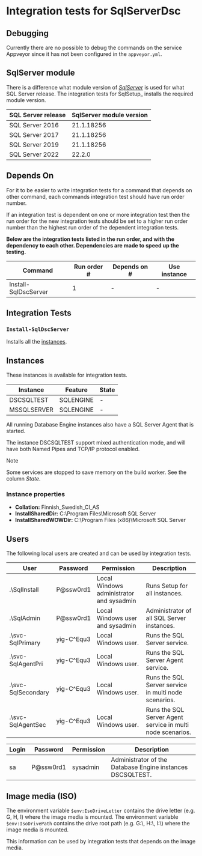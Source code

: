 # Integration tests for SqlServerDsc

## Debugging

Currently there are no possible to debug the commands on the service Appveyor
since it has not been configured in the `appveyor.yml`.

## SqlServer module

There is a difference what module version of [_SqlServer_](https://www.powershellgallery.com/packages/SqlServer)
is used for what SQL Server release. The integration tests for SqlSetup_
installs the required module version.

SQL Server release | SqlServer module version
--- | ---
SQL Server 2016 | 21.1.18256
SQL Server 2017 | 21.1.18256
SQL Server 2019 | 21.1.18256
SQL Server 2022 | 22.2.0

## Depends On

For it to be easier to write integration tests for a command that depends
on other command, each commands integration test should have run order number.

If an integration test is dependent on one or more integration test
then the run order for the new integration tests should be set to
a higher run order number than the highest run order of the dependent
integration tests.

**Below are the integration tests listed in the run order, and with the dependency
to each other. Dependencies are made to speed up the testing.**

Command | Run order # | Depends on # | Use instance
--- | --- | --- | ---
Install-SqlDscServer | 1 | - | -

## Integration Tests

### `Install-SqlDscServer`

Installs all the [instances](#instances).

## Instances

These instances is available for integration tests.

Instance | Feature | State
--- | --- | ---
DSCSQLTEST | SQLENGINE | - | Running
MSSQLSERVER | SQLENGINE | - | Stopped

All running Database Engine instances also have a SQL Server Agent that is started.

The instance DSCSQLTEST support mixed authentication mode, and will have
both Named Pipes and TCP/IP protocol enabled.

> [!NOTE]
> Some services are stopped to save memory on the build worker. See the
> column *State*.

### Instance properties

- **Collation:** Finnish\_Swedish\_CI\_AS
- **InstallSharedDir:** C:\Program Files\Microsoft SQL Server
- **InstallSharedWOWDir:** C:\Program Files (x86)\Microsoft SQL Server

## Users

The following local users are created and can be used by integration tests.

<!-- markdownlint-disable MD013 -->
User | Password | Permission | Description
--- | --- | --- | ---
.\SqlInstall | P@ssw0rd1 | Local Windows administrator and sysadmin | Runs Setup for all instances.
.\SqlAdmin | P@ssw0rd1 | Local Windows user and sysadmin | Administrator of all SQL Server instances.
.\svc-SqlPrimary | yig-C^Equ3 | Local Windows user. | Runs the SQL Server service.
.\svc-SqlAgentPri | yig-C^Equ3 | Local Windows user. | Runs the SQL Server Agent service.
.\svc-SqlSecondary | yig-C^Equ3 | Local Windows user. | Runs the SQL Server service in multi node scenarios.
.\svc-SqlAgentSec | yig-C^Equ3 | Local Windows user. | Runs the SQL Server Agent service in multi node scenarios.

Login | Password | Permission | Description
--- | --- | --- | ---
sa | P@ssw0rd1 | sysadmin | Administrator of the Database Engine instances DSCSQLTEST. |
<!-- markdownlint-enable MD013 -->

## Image media (ISO)

The environment variable `$env:IsoDriveLetter` contains the drive letter
(e.g. G, H, I) where the image media is mounted. The environment variable
`$env:IsoDrivePath` contains the drive root path
(e.g. G:\\, H:\\, I:\\) where the image media is mounted.

This information can be used by integration tests that depends on
the image media.
